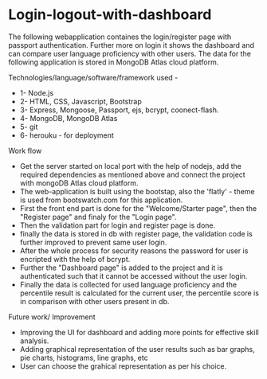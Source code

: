 # Login-logout-with-dashboard

The following webapplication containes the login/register page with passport authentication. Further more on login it shows the dashboard and can compare user language proficiency with other users. The data for the following application is stored in MongoDB Atlas cloud platform.

Technologies/language/software/framework used -
- 1- Node.js
- 2- HTML, CSS, Javascript, Bootstrap
- 3- Express, Mongoose, Passport, ejs, bcrypt, coonect-flash.
- 4- MongoDB, MongoDB Atlas
- 5- git
- 6- herouku - for deployment

Work flow

- Get the server started on local port with the help of nodejs, add the required dependencies as mentioned above and connect the project with mongoDB Atlas cloud platform.
- The web-application is built using the bootstap, also the 'flatly' - theme is used from bootswatch.com for this application.
- First the front end part is done for the "Welcome/Starter page", then the "Register page" and finaly for the "Login page".
- Then the validation part for login and register page is done.
- finally the data is stored in db with register page, the validation code is further improved to prevent same user login.
- After the whole process for security reasons the password for user is encripted with the help of bcrypt.
- Further the "Dashboard page" is added to the project and it is authenticated such that it cannot be accessed without the user login.
- Finally the data is collected for used language proficiency and the percentile result is calculated for the current user, the percentile score is in comparison with other users present in db.

Future work/ Improvement
- Improving the UI for dashboard and adding more points for effective skill analysis.
- Adding graphical representation of the user results such as bar graphs, pie charts, histograms, line graphs, etc
- User can choose the grahical representation as per his choice.
